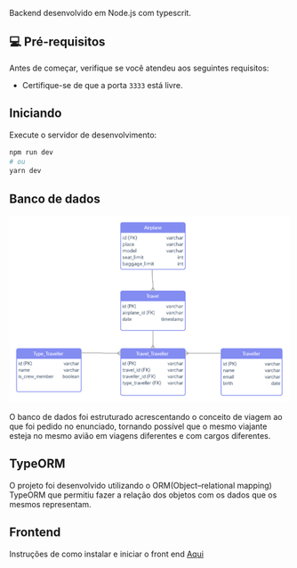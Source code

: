 Backend desenvolvido em Node.js com typescrit.

## 💻 Pré-requisitos

Antes de começar, verifique se você atendeu aos seguintes requisitos:

* Certifique-se de que a porta `3333` está livre.


## Iniciando

Execute o servidor de desenvolvimento:

```bash
npm run dev
# ou
yarn dev
```


## Banco de dados

<img src="./database.png" alt="modelo do banco de dados">

O banco de dados foi estruturado acrescentando o conceito de viagem ao que foi pedido no enunciado, 
tornando possível que o mesmo viajante esteja no mesmo avião em viagens diferentes e com cargos diferentes. 


## TypeORM

O projeto foi desenvolvido utilizando o ORM(Object–relational mapping) TypeORM que permitiu fazer a relação dos objetos com os dados que os mesmos representam.


## Frontend

Instruções de como instalar e iniciar o front end <a href="../frontend/README.md">Aqui</a>
